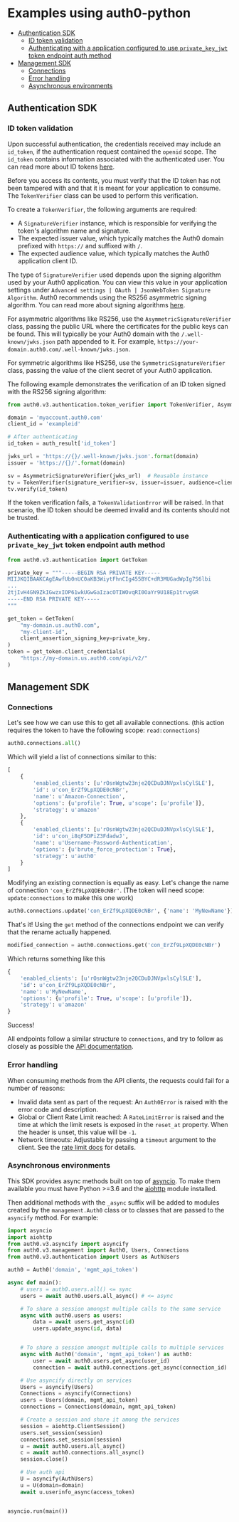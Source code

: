 # Examples using auth0-python

- [Authentication SDK](#authentication-sdk)
  - [ID token validation](#id-token-validation)
  - [Authenticating with a application configured to use `private_key_jwt` token endpoint auth method](#authenticating-with-a-application-configured-to-use-private-key-jwt-token-endpoint-auth-method)
- [Management SDK](#management-sdk)
  - [Connections](#connections)
  - [Error handling](#error-handling)
  - [Asynchronous environments](#asynchronous-environments)
  
## Authentication SDK

### ID token validation

Upon successful authentication, the credentials received may include an `id_token`, if the authentication request contained the `openid` scope. The `id_token` contains information associated with the authenticated user. You can read more about ID tokens [here](https://auth0.com/docs/tokens/concepts/id-tokens).

Before you access its contents, you must verify that the ID token has not been tampered with and that it is meant for your application to consume. The `TokenVerifier` class can be used to perform this verification.

To create a `TokenVerifier`, the following arguments are required:

- A `SignatureVerifier` instance, which is responsible for verifying the token's algorithm name and signature.
- The expected issuer value, which typically matches the Auth0 domain prefixed with `https://` and suffixed with `/`.
- The expected audience value, which typically matches the Auth0 application client ID.

The type of `SignatureVerifier` used depends upon the signing algorithm used by your Auth0 application. You can view this value in your application settings under `Advanced settings | OAuth | JsonWebToken Signature Algorithm`. Auth0 recommends using the RS256 asymmetric signing algorithm. You can read more about signing algorithms [here](https://auth0.com/docs/tokens/signing-algorithms).

For asymmetric algorithms like RS256, use the `AsymmetricSignatureVerifier` class, passing
the public URL where the certificates for the public keys can be found. This will typically be your Auth0 domain with the `/.well-known/jwks.json` path appended to it. For example, `https://your-domain.auth0.com/.well-known/jwks.json`.

For symmetric algorithms like HS256, use the `SymmetricSignatureVerifier` class, passing the value of the client secret of your Auth0 application.

The following example demonstrates the verification of an ID token signed with the RS256 signing algorithm:

```python
from auth0.v3.authentication.token_verifier import TokenVerifier, AsymmetricSignatureVerifier

domain = 'myaccount.auth0.com'
client_id = 'exampleid'

# After authenticating
id_token = auth_result['id_token']

jwks_url = 'https://{}/.well-known/jwks.json'.format(domain)
issuer = 'https://{}/'.format(domain)

sv = AsymmetricSignatureVerifier(jwks_url)  # Reusable instance
tv = TokenVerifier(signature_verifier=sv, issuer=issuer, audience=client_id)
tv.verify(id_token)
```

If the token verification fails, a `TokenValidationError` will be raised. In that scenario, the ID token should be deemed invalid and its contents should not be trusted.

### Authenticating with a application configured to use `private_key_jwt` token endpoint auth method

```python
from auth0.v3.authentication import GetToken

private_key = """-----BEGIN RSA PRIVATE KEY-----
MIIJKQIBAAKCAgEAwfUb0nUC0aKB3WiytFhnCIg455BYC+dR3MUGadWpIg7S6lbi
...
2tjIvH4GN9ZkIGwzxIOP61wkUGwGaIzacOTIWOvqRI0OaYr9U18Ep1trvgGR
-----END RSA PRIVATE KEY-----
"""

get_token = GetToken(
    "my-domain.us.auth0.com",
    "my-client-id",
    client_assertion_signing_key=private_key,
)
token = get_token.client_credentials(
    "https://my-domain.us.auth0.com/api/v2/"
)
```

## Management SDK

### Connections

Let's see how we can use this to get all available connections.
(this action requires the token to have the following scope: `read:connections`)

```python
auth0.connections.all()
```

Which will yield a list of connections similar to this:

```python
[
    {
        'enabled_clients': [u'rOsnWgtw23nje2QCDuDJNVpxlsCylSLE'],
        'id': u'con_ErZf9LpXQDE0cNBr',
        'name': u'Amazon-Connection',
        'options': {u'profile': True, u'scope': [u'profile']},
        'strategy': u'amazon'
    },
    {
        'enabled_clients': [u'rOsnWgtw23nje2QCDuDJNVpxlsCylSLE'],
        'id': u'con_i8qF5DPiZ3FdadwJ',
        'name': u'Username-Password-Authentication',
        'options': {u'brute_force_protection': True},
        'strategy': u'auth0'
    }
]
```

Modifying an existing connection is equally as easy. Let's change the name
of connection `'con_ErZf9LpXQDE0cNBr'`.
(The token will need scope: `update:connections` to make this one work)

```python
auth0.connections.update('con_ErZf9LpXQDE0cNBr', {'name': 'MyNewName'})
```

That's it! Using the `get` method of the connections endpoint we can verify
that the rename actually happened.

```python
modified_connection = auth0.connections.get('con_ErZf9LpXQDE0cNBr')
```

Which returns something like this

```python
{
    'enabled_clients': [u'rOsnWgtw23nje2QCDuDJNVpxlsCylSLE'],
    'id': u'con_ErZf9LpXQDE0cNBr',
    'name': u'MyNewName',
    'options': {u'profile': True, u'scope': [u'profile']},
    'strategy': u'amazon'
}
```
Success!

All endpoints follow a similar structure to `connections`, and try to follow as
closely as possible the [API documentation](https://auth0.com/docs/api/v2).

### Error handling

When consuming methods from the API clients, the requests could fail for a number of reasons:
- Invalid data sent as part of the request: An `Auth0Error` is raised with the error code and description.
- Global or Client Rate Limit reached: A `RateLimitError` is raised and the time at which the limit
resets is exposed in the `reset_at` property. When the header is unset, this value will be `-1`.
- Network timeouts: Adjustable by passing a `timeout` argument to the client. See the [rate limit docs](https://auth0.com/docs/policies/rate-limits) for details.

### Asynchronous environments

This SDK provides async methods built on top of [asyncio](https://docs.python.org/3/library/asyncio.html). To make them available you must have Python >=3.6 and the [aiohttp](https://docs.aiohttp.org/en/stable/) module installed.

Then additional methods with the `_async` suffix will be added to modules created by the `management.Auth0` class or to classes that are passed to the `asyncify` method. For example:

```python
import asyncio
import aiohttp
from auth0.v3.asyncify import asyncify
from auth0.v3.management import Auth0, Users, Connections
from auth0.v3.authentication import Users as AuthUsers

auth0 = Auth0('domain', 'mgmt_api_token')

async def main():
    # users = auth0.users.all() <= sync
    users = await auth0.users.all_async() # <= async

    # To share a session amongst multiple calls to the same service
    async with auth0.users as users:
        data = await users.get_async(id)
        users.update_async(id, data)


    # To share a session amongst multiple calls to multiple services
    async with Auth0('domain', 'mgmt_api_token') as auth0:
        user = await auth0.users.get_async(user_id)
        connection = await auth0.connections.get_async(connection_id)

    # Use asyncify directly on services
    Users = asyncify(Users)
    Connections = asyncify(Connections)
    users = Users(domain, mgmt_api_token)
    connections = Connections(domain, mgmt_api_token)

    # Create a session and share it among the services
    session = aiohttp.ClientSession()
    users.set_session(session)
    connections.set_session(session)
    u = await auth0.users.all_async()
    c = await auth0.connections.all_async()
    session.close()

    # Use auth api
    U = asyncify(AuthUsers)
    u = U(domain=domain)
    await u.userinfo_async(access_token)


asyncio.run(main())
```